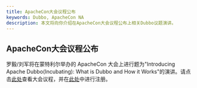 ```yaml
---
title: ApacheCon大会议程公布
keywords: Dubbo, ApacheCon NA
description: 本文将向你介绍在ApacheCon大会议程公布上相关Dubbo议题演讲。
---
```


ApacheCon大会议程公布
---

罗毅/刘军将在蒙特利尔举办的 ApacheCon 大会上进行题为"Introducing Apache Dubbo(Incubating): What is Dubbo and How it Works"的演讲。请点击[此处](https://apachecon.dukecon.org/acna/2018/#/scheduledEvent/b8db9dc580d85853f)查看大会议程，并在[此处](https://www.eventbrite.com/e/apachecon-north-america-2018-registration-43200327342)中进行注册。
